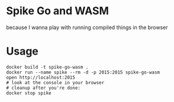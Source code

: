# Spike Go and WASM

because I wanna play with running compiled things in the browser

# Usage

```
docker build -t spike-go-wasm .
docker run --name spike --rm -d -p 2015:2015 spike-go-wasm
open http://localhost:2015
# look at the console in your browser
# cleanup after you're done:
docker stop spike
```
